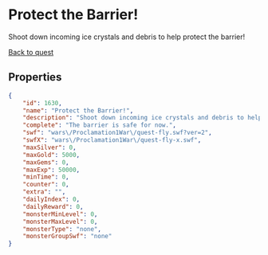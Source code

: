 # Protect the Barrier!

Shoot down incoming ice crystals and debris to help protect the barrier!

[Back to quest](../quests.md)

## Properties

```json
{
    "id": 1630,
    "name": "Protect the Barrier!",
    "description": "Shoot down incoming ice crystals and debris to help protect the barrier!",
    "complete": "The barrier is safe for now.",
    "swf": "wars\/Proclamation1War\/quest-fly.swf?ver=2",
    "swfX": "wars\/Proclamation1War\/quest-fly-x.swf",
    "maxSilver": 0,
    "maxGold": 5000,
    "maxGems": 0,
    "maxExp": 50000,
    "minTime": 0,
    "counter": 0,
    "extra": "",
    "dailyIndex": 0,
    "dailyReward": 0,
    "monsterMinLevel": 0,
    "monsterMaxLevel": 0,
    "monsterType": "none",
    "monsterGroupSwf": "none"
}
```

